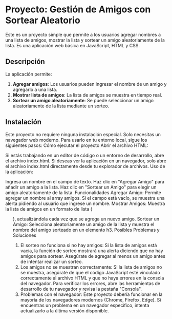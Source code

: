 # Proyecto: Gestión de Amigos con Sortear Aleatorio

Este es un proyecto simple que permite a los usuarios agregar nombres a una lista de amigos, mostrar la lista y sortear un amigo aleatoriamente de la lista. Es una aplicación web básica en JavaScript, HTML y CSS.

## Descripción

La aplicación permite:
1. **Agregar amigos**: Los usuarios pueden ingresar el nombre de un amigo y agregarlo a una lista.
2. **Mostrar lista de amigos**: La lista de amigos se muestra en tiempo real.
3. **Sortear un amigo aleatoriamente**: Se puede seleccionar un amigo aleatoriamente de la lista mediante un sorteo.

## Instalación

Este proyecto no requiere ninguna instalación especial. Solo necesitas un navegador web moderno. Para usarlo en tu entorno local, sigue los siguientes pasos:
Cómo ejecutar el proyecto
Abrir el archivo HTML:

Si estás trabajando en un editor de código o un entorno de desarrollo, abre el archivo index.html.
Si deseas ver la aplicación en un navegador, solo abre el archivo index.html directamente desde tu explorador de archivos.
Uso de la aplicación:

Ingresa un nombre en el campo de texto.
Haz clic en "Agregar Amigo" para añadir un amigo a la lista.
Haz clic en "Sortear un Amigo" para elegir un amigo aleatoriamente de la lista.
Funcionalidades
Agregar Amigo: Permite agregar un nombre al array amigos. Si el campo está vacío, se muestra una alerta pidiendo al usuario que ingrese un nombre.
Mostrar Amigos: Muestra la lista de amigos en un formato de lista (<ul>), actualizándola cada vez que se agrega un nuevo amigo.
Sortear un Amigo: Selecciona aleatoriamente un amigo de la lista y muestra el nombre del amigo sorteado en un elemento h3.
Posibles Problemas y Soluciones
1. El sorteo no funciona si no hay amigos:
Si la lista de amigos está vacía, la función de sorteo mostrará una alerta diciendo que no hay amigos para sortear. Asegúrate de agregar al menos un amigo antes de intentar realizar un sorteo.
2. Los amigos no se muestran correctamente:
Si la lista de amigos no se muestra, asegúrate de que el código JavaScript esté vinculado correctamente al archivo HTML y que no haya errores en la consola del navegador. Para verificar los errores, abre las herramientas de desarrollo de tu navegador y revisa la pestaña "Consola".
3. Problemas con el navegador:
Este proyecto debería funcionar en la mayoría de los navegadores modernos (Chrome, Firefox, Edge). Si encuentras un problema en un navegador específico, intenta actualizarlo a la última versión disponible.